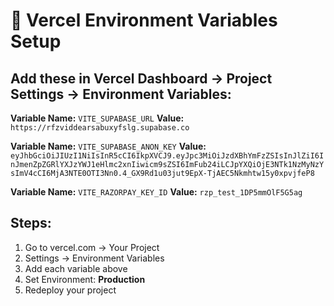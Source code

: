 # 🚀 Vercel Environment Variables Setup

## Add these in Vercel Dashboard → Project Settings → Environment Variables:

**Variable Name:** `VITE_SUPABASE_URL`
**Value:** `https://rfzviddearsabuxyfslg.supabase.co`

**Variable Name:** `VITE_SUPABASE_ANON_KEY`
**Value:** `eyJhbGciOiJIUzI1NiIsInR5cCI6IkpXVCJ9.eyJpc3MiOiJzdXBhYmFzZSIsInJlZiI6InJmenZpZGRlYXJzYWJ1eHlmc2xnIiwicm9sZSI6ImFub24iLCJpYXQiOjE3NTk1NzMyNzYsImV4cCI6MjA3NTE0OTI3Nn0.4_GX9Rd1u03jut9EpX-TjAEC5Nkmhtw15y0xpvjfeP8`

**Variable Name:** `VITE_RAZORPAY_KEY_ID`
**Value:** `rzp_test_1DP5mmOlF5G5ag`

## Steps:
1. Go to vercel.com → Your Project
2. Settings → Environment Variables
3. Add each variable above
4. Set Environment: **Production**
5. Redeploy your project